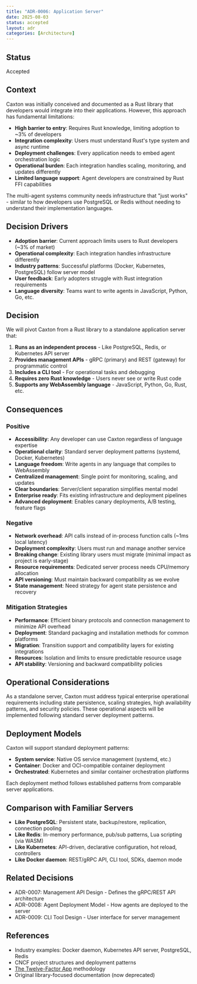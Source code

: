 ```yaml
---
title: "ADR-0006: Application Server"
date: 2025-08-03
status: accepted
layout: adr
categories: [Architecture]
---
```



## Status

Accepted

## Context

Caxton was initially conceived and documented as a Rust library that developers
would integrate into their applications. However, this approach has fundamental
limitations:

- **High barrier to entry**: Requires Rust knowledge, limiting adoption to ~3%
  of developers
- **Integration complexity**: Users must understand Rust's type system and async
  runtime
- **Deployment challenges**: Every application needs to embed agent
  orchestration logic
- **Operational burden**: Each integration handles scaling, monitoring, and
  updates differently
- **Limited language support**: Agent developers are constrained by Rust FFI
  capabilities

The multi-agent systems community needs infrastructure that "just works" -
similar to how developers use PostgreSQL or Redis without needing to understand
their implementation languages.

## Decision Drivers

- **Adoption barrier**: Current approach limits users to Rust developers (~3% of
  market)
- **Operational complexity**: Each integration handles infrastructure
  differently
- **Industry patterns**: Successful platforms (Docker, Kubernetes, PostgreSQL)
  follow server model
- **User feedback**: Early adopters struggle with Rust integration requirements
- **Language diversity**: Teams want to write agents in JavaScript, Python, Go,
  etc.

## Decision

We will pivot Caxton from a Rust library to a standalone application server
that:

1. **Runs as an independent process** - Like PostgreSQL, Redis, or Kubernetes
   API server
2. **Provides management APIs** - gRPC (primary) and REST (gateway) for
   programmatic control
3. **Includes a CLI tool** - For operational tasks and debugging
4. **Requires zero Rust knowledge** - Users never see or write Rust code
5. **Supports any WebAssembly language** - JavaScript, Python, Go, Rust, etc.

## Consequences

### Positive

- **Accessibility**: Any developer can use Caxton regardless of language
  expertise
- **Operational clarity**: Standard server deployment patterns (systemd, Docker,
  Kubernetes)
- **Language freedom**: Write agents in any language that compiles to
  WebAssembly
- **Centralized management**: Single point for monitoring, scaling, and updates
- **Clear boundaries**: Server/client separation simplifies mental model
- **Enterprise ready**: Fits existing infrastructure and deployment pipelines
- **Advanced deployment**: Enables canary deployments, A/B testing, feature
  flags

### Negative

- **Network overhead**: API calls instead of in-process function calls (~1ms
  local latency)
- **Deployment complexity**: Users must run and manage another service
- **Breaking change**: Existing library users must migrate (minimal impact as
  project is early-stage)
- **Resource requirements**: Dedicated server process needs CPU/memory
  allocation
- **API versioning**: Must maintain backward compatibility as we evolve
- **State management**: Need strategy for agent state persistence and recovery

### Mitigation Strategies

- **Performance**: Efficient binary protocols and connection management to
  minimize API overhead
- **Deployment**: Standard packaging and installation methods for common
  platforms
- **Migration**: Transition support and compatibility layers for existing
  integrations
- **Resources**: Isolation and limits to ensure predictable resource usage
- **API stability**: Versioning and backward compatibility policies

## Operational Considerations

As a standalone server, Caxton must address typical enterprise operational
requirements including state persistence, scaling strategies, high availability
patterns, and security policies. These operational aspects will be implemented
following standard server deployment patterns.

## Deployment Models

Caxton will support standard deployment patterns:

- **System service**: Native OS service management (systemd, etc.)
- **Container**: Docker and OCI-compatible container deployment
- **Orchestrated**: Kubernetes and similar container orchestration platforms

Each deployment method follows established patterns from comparable server
applications.

## Comparison with Familiar Servers

- **Like PostgreSQL**: Persistent state, backup/restore, replication, connection
  pooling
- **Like Redis**: In-memory performance, pub/sub patterns, Lua scripting (via
  WASM)
- **Like Kubernetes**: API-driven, declarative configuration, hot reload,
  controllers
- **Like Docker daemon**: REST/gRPC API, CLI tool, SDKs, daemon mode

## Related Decisions

- ADR-0007: Management API Design - Defines the gRPC/REST API architecture
- ADR-0008: Agent Deployment Model - How agents are deployed to the server
- ADR-0009: CLI Tool Design - User interface for server management

## References

- Industry examples: Docker daemon, Kubernetes API server, PostgreSQL, Redis
- CNCF project structures and deployment patterns
- [The Twelve-Factor App](https://12factor.net/) methodology
- Original library-focused documentation (now deprecated)
